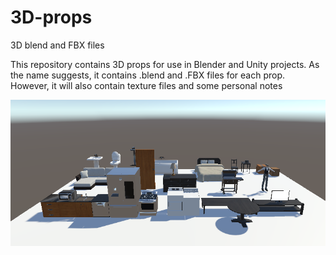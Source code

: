 # 3D-props
3D blend and FBX files

This repository contains 3D props for use in Blender and Unity projects. As the name suggests, it contains .blend and .FBX files for each prop. However, it will also contain texture files and some personal notes

![Preview image](https://github.com/liminal-bear/3D-props/blob/main/images/PropsPreview.PNG)
